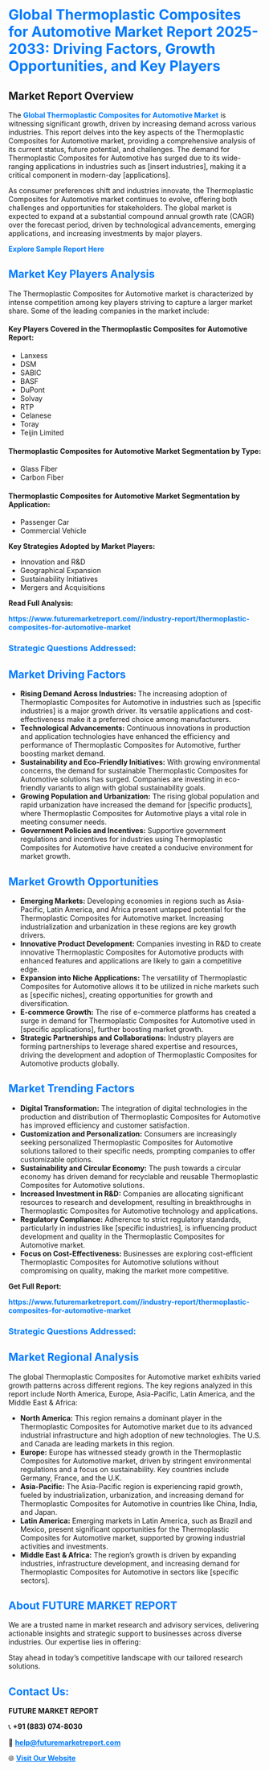 <h1 style="color: #007BFF;">Global Thermoplastic Composites for Automotive Market Report 2025-2033: Driving Factors, Growth Opportunities, and Key Players</h1>

<section id="overview">
<h2>Market Report Overview</h2>
<p>The <a href="https://www.futuremarketreport.com//industry-report/thermoplastic-composites-for-automotive-market" style="color: #007BFF; text-decoration: none;"><strong>Global Thermoplastic Composites for Automotive Market</strong></a> is witnessing significant growth, driven by increasing demand across various industries. This report delves into the key aspects of the Thermoplastic Composites for Automotive market, providing a comprehensive analysis of its current status, future potential, and challenges. The demand for Thermoplastic Composites for Automotive has surged due to its wide-ranging applications in industries such as [insert industries], making it a critical component in modern-day [applications].</p>
<p>As consumer preferences shift and industries innovate, the Thermoplastic Composites for Automotive market continues to evolve, offering both challenges and opportunities for stakeholders. The global market is expected to expand at a substantial compound annual growth rate (CAGR) over the forecast period, driven by technological advancements, emerging applications, and increasing investments by major players.</p>
</section>

<section id="overview">
<p><a href="https://www.futuremarketreport.com//request-sample/reportId=48691" style="color: #007BFF; text-decoration: none;"><strong>Explore Sample Report Here</strong></a></p>
</section>

<section id="key-players">
<h2 style="color: #007BFF;">Market Key Players Analysis</h2>
<p>The Thermoplastic Composites for Automotive market is characterized by intense competition among key players striving to capture a larger market share. Some of the leading companies in the market include:</p>
<h4>Key Players Covered in the Thermoplastic Composites for Automotive Report:</h4>
<ul><li>Lanxess</li><li>DSM</li><li>SABIC</li><li>BASF</li><li>DuPont</li><li>Solvay</li><li>RTP</li><li>Celanese</li><li>Toray</li><li>Teijin Limited</li></ul>
<h4>Thermoplastic Composites for Automotive Market Segmentation by Type:</h4>
<ul><li>Glass Fiber</li><li>Carbon Fiber</li></ul>

<h4>Thermoplastic Composites for Automotive Market Segmentation by Application:</h4>
<ul><li>Passenger Car</li><li>Commercial Vehicle</li></ul>
<p><strong>Key Strategies Adopted by Market Players:</strong></p>
<ul>
<li>Innovation and R&D</li>
<li>Geographical Expansion</li>
<li>Sustainability Initiatives</li>
<li>Mergers and Acquisitions</li>
</ul>
</section>

<section>
<p><strong>Read Full Analysis: </strong></p><a href="https://www.futuremarketreport.com//industry-report/thermoplastic-composites-for-automotive-market" style="color: #007BFF; text-decoration: none;"><strong>https://www.futuremarketreport.com//industry-report/thermoplastic-composites-for-automotive-market</strong></a>
<h3 style="color: #007BFF;">Strategic Questions Addressed:</h3>
</section>

<section id="driving-factors">
<h2 style="color: #007BFF;">Market Driving Factors</h2>
<ul>
<li><strong>Rising Demand Across Industries:</strong> The increasing adoption of Thermoplastic Composites for Automotive in industries such as [specific industries] is a major growth driver. Its versatile applications and cost-effectiveness make it a preferred choice among manufacturers.</li>
<li><strong>Technological Advancements:</strong> Continuous innovations in production and application technologies have enhanced the efficiency and performance of Thermoplastic Composites for Automotive, further boosting market demand.</li>
<li><strong>Sustainability and Eco-Friendly Initiatives:</strong> With growing environmental concerns, the demand for sustainable Thermoplastic Composites for Automotive solutions has surged. Companies are investing in eco-friendly variants to align with global sustainability goals.</li>
<li><strong>Growing Population and Urbanization:</strong> The rising global population and rapid urbanization have increased the demand for [specific products], where Thermoplastic Composites for Automotive plays a vital role in meeting consumer needs.</li>
<li><strong>Government Policies and Incentives:</strong> Supportive government regulations and incentives for industries using Thermoplastic Composites for Automotive have created a conducive environment for market growth.</li>
</ul>
</section>

<section id="growth-opportunities">
<h2 style="color: #007BFF;">Market Growth Opportunities</h2>
<ul>
<li><strong>Emerging Markets:</strong> Developing economies in regions such as Asia-Pacific, Latin America, and Africa present untapped potential for the Thermoplastic Composites for Automotive market. Increasing industrialization and urbanization in these regions are key growth drivers.</li>
<li><strong>Innovative Product Development:</strong> Companies investing in R&D to create innovative Thermoplastic Composites for Automotive products with enhanced features and applications are likely to gain a competitive edge.</li>
<li><strong>Expansion into Niche Applications:</strong> The versatility of Thermoplastic Composites for Automotive allows it to be utilized in niche markets such as [specific niches], creating opportunities for growth and diversification.</li>
<li><strong>E-commerce Growth:</strong> The rise of e-commerce platforms has created a surge in demand for Thermoplastic Composites for Automotive used in [specific applications], further boosting market growth.</li>
<li><strong>Strategic Partnerships and Collaborations:</strong> Industry players are forming partnerships to leverage shared expertise and resources, driving the development and adoption of Thermoplastic Composites for Automotive products globally.</li>
</ul>
</section>

<section id="trending-factors">
<h2 style="color: #007BFF;">Market Trending Factors</h2>
<ul>
<li><strong>Digital Transformation:</strong> The integration of digital technologies in the production and distribution of Thermoplastic Composites for Automotive has improved efficiency and customer satisfaction.</li>
<li><strong>Customization and Personalization:</strong> Consumers are increasingly seeking personalized Thermoplastic Composites for Automotive solutions tailored to their specific needs, prompting companies to offer customizable options.</li>
<li><strong>Sustainability and Circular Economy:</strong> The push towards a circular economy has driven demand for recyclable and reusable Thermoplastic Composites for Automotive solutions.</li>
<li><strong>Increased Investment in R&D:</strong> Companies are allocating significant resources to research and development, resulting in breakthroughs in Thermoplastic Composites for Automotive technology and applications.</li>
<li><strong>Regulatory Compliance:</strong> Adherence to strict regulatory standards, particularly in industries like [specific industries], is influencing product development and quality in the Thermoplastic Composites for Automotive market.</li>
<li><strong>Focus on Cost-Effectiveness:</strong> Businesses are exploring cost-efficient Thermoplastic Composites for Automotive solutions without compromising on quality, making the market more competitive.</li>
</ul>
</section>

<section>
<p><strong>Get Full Report: </strong></p><a href="https://www.futuremarketreport.com//industry-report/thermoplastic-composites-for-automotive-market" style="color: #007BFF; text-decoration: none;"><strong>https://www.futuremarketreport.com//industry-report/thermoplastic-composites-for-automotive-market</strong></a>
<h3 style="color: #007BFF;">Strategic Questions Addressed:</h3>
</section>


<section id="regional-analysis">
<h2 style="color: #007BFF;">Market Regional Analysis</h2>
<p>The global Thermoplastic Composites for Automotive market exhibits varied growth patterns across different regions. The key regions analyzed in this report include North America, Europe, Asia-Pacific, Latin America, and the Middle East & Africa:</p>
<ul>
<li><strong>North America:</strong> This region remains a dominant player in the Thermoplastic Composites for Automotive market due to its advanced industrial infrastructure and high adoption of new technologies. The U.S. and Canada are leading markets in this region.</li>
<li><strong>Europe:</strong> Europe has witnessed steady growth in the Thermoplastic Composites for Automotive market, driven by stringent environmental regulations and a focus on sustainability. Key countries include Germany, France, and the U.K.</li>
<li><strong>Asia-Pacific:</strong> The Asia-Pacific region is experiencing rapid growth, fueled by industrialization, urbanization, and increasing demand for Thermoplastic Composites for Automotive in countries like China, India, and Japan.</li>
<li><strong>Latin America:</strong> Emerging markets in Latin America, such as Brazil and Mexico, present significant opportunities for the Thermoplastic Composites for Automotive market, supported by growing industrial activities and investments.</li>
<li><strong>Middle East & Africa:</strong> The region’s growth is driven by expanding industries, infrastructure development, and increasing demand for Thermoplastic Composites for Automotive in sectors like [specific sectors].</li>
</ul>
</section>

<footer>
<h2 style="color: #007BFF;">About FUTURE MARKET REPORT</h2>
<p>We are a trusted name in market research and advisory services, delivering actionable insights and strategic support to businesses across diverse industries. Our expertise lies in offering:</p>

<p>Stay ahead in today’s competitive landscape with our tailored research solutions.</p>

<h2 style="color: #007BFF;">Contact Us:</h2>
<p><strong>FUTURE MARKET REPORT</strong></p>
<p>📞 <strong>+91 (883) 074-8030</strong></p>
<p>📧 <strong><a href="mailto:help@futuremarketreport.com" style="color: #007BFF;">help@futuremarketreport.com</a></strong></p>
<p>🌐 <strong><a href="https://www.futuremarketreport.com/" style="color: #007BFF;">Visit Our Website</a></strong></p>
</footer>